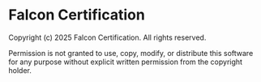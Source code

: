 # Falcon Certification

Copyright (c) 2025 Falcon Certification. All rights reserved.

Permission is not granted to use, copy, modify, or distribute this software for any purpose without explicit written permission from the copyright holder.

